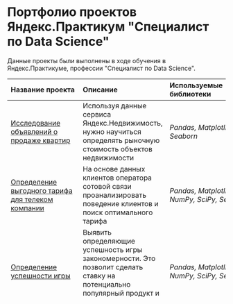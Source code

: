 # Портфолио проектов Яндекс.Практикум "Специалист по Data Science"


Данные проекты были выполнены в ходе обучения в Яндекс.Практикуме, профессии "Специалист по Data Science".

| Название проекта | Описание | Используемые библиотеки | Статус |
| :---------------------- | :---------------------- | :---------------------- | :---------------------- |
| [Исследование объявлений о продаже квартир](https://github.com/DSmolin42/Yandex_Practicum_DS/blob/main/%D0%98%D1%81%D1%81%D0%BB%D0%B5%D0%B4%D0%BE%D0%B2%D0%B0%D0%BD%D0%B8%D0%B5%20%D0%BE%D0%B1%D1%8A%D1%8F%D0%B2%D0%BB%D0%B5%D0%BD%D0%B8%D0%B9%20%D0%BE%20%D0%BF%D1%80%D0%BE%D0%B4%D0%B0%D0%B6%D0%B5%20%D0%BA%D0%B2%D0%B0%D1%80%D1%82%D0%B8%D1%80/real_estate_research.ipynb) | Используя данные сервиса Яндекс.Недвижимость, нужно научиться определять рыночную стоимость объектов недвижимости | *Pandas, Matplotlib, Seaborn*| *Завершён* |
| [Определение выгодного тарифа для телеком компании](https://github.com/DSmolin42/Yandex_Practicum_DS/blob/main/%D0%A0%D0%B5%D0%BA%D0%BE%D0%BC%D0%B5%D0%BD%D0%B4%D0%B0%D1%86%D0%B8%D1%8F%20%D1%82%D0%B0%D1%80%D0%B8%D1%84%D0%BE%D0%B2/tarif_research.ipynb) | На основе данных клиентов оператора сотовой связи проанализировать поведение клиентов и поиск оптимального тарифа| *Pandas, Matplotlib, NumPy, SciPy, Seaborn*| *Завершён* |
| [Определение успешности игры](https://github.com/DSmolin42/Yandex_Practicum_DS/blob/main/%D0%9E%D0%BF%D1%80%D0%B5%D0%B4%D0%B5%D0%BB%D0%B5%D0%BD%D0%B8%D0%B5%20%D1%83%D1%81%D0%BF%D0%B5%D1%88%D0%BD%D0%BE%D1%81%D1%82%D0%B8%20%D0%B8%D0%B3%D1%80%D1%8B/game_research.ipynb) | Выявить определяющие успешность игры закономерности. Это позволит сделать ставку на потенциально популярный продукт и спланировать рекламные кампании. | *Pandas, Matplotlib, NumPy, SciPy, Seaborn*| *Завершён* |
| [Рекомендация тарифов](https://github.com/DSmolin42/Yandex_Practicum_DS/blob/main/%D0%A0%D0%B5%D0%BA%D0%BE%D0%BC%D0%B5%D0%BD%D0%B4%D0%B0%D1%86%D0%B8%D1%8F%20%D1%82%D0%B0%D1%80%D0%B8%D1%84%D0%BE%D0%B2/tarif_research.ipynb) | Построить модель для задачи классификации, которая выберет подходящий тариф| *Pandas, Matplotlib, Scikit-learn*| *Завершён* |
| [Прогнозирование оттока клиента Банка](https://github.com/DSmolin42/Yandex_Practicum_DS/blob/main/%D0%9F%D1%80%D0%BE%D0%B3%D0%BD%D0%BE%D0%B7%D0%B8%D1%80%D0%BE%D0%B2%D0%B0%D0%BD%D0%B8%D0%B5%20%D0%BE%D1%82%D1%82%D0%BE%D0%BA%D0%B0%20%D0%BA%D0%BB%D0%B8%D0%B5%D0%BD%D1%82%D0%BE%D0%B2/bank.ipynb) | На основе данных из банка определить клиента, который может уйти| *Pandas, Matplotlib, Scikit-learn*| *Завершён* |
| [Определение прибыльного региона для нефтедобывающей компании](https://github.com/DSmolin42/Yandex_Practicum_DS/blob/main/%D0%92%D1%8B%D0%B1%D0%BE%D1%80%20%D0%BB%D0%BE%D0%BA%D0%B0%D1%86%D0%B8%D0%B8%20%D0%B4%D0%BB%D1%8F%20%D1%81%D0%BA%D0%B2%D0%B0%D0%B6%D0%B8%D0%BD%D1%8B/locate.ipynb) | Поиск прибыльного нефтедобывающего региона с помощью моделирования машинного обучения | *Pandas, Numpy, Seaborn, Scikit-learn, Bootstrap* | *Завершён* |
| [Исследование технологического процесса очистки золота](https://github.com/DSmolin42/Yandex_Practicum_DS/blob/main/%D0%92%D0%BE%D1%81%D1%81%D1%82%D0%B0%D0%BD%D0%BE%D0%B2%D0%BB%D0%B5%D0%BD%D0%B8%D0%B5%20%D0%B7%D0%BE%D0%BB%D0%BE%D1%82%D0%B0%20%D0%B8%D0%B7%20%D1%80%D1%83%D0%B4%D1%8B/gold_recovery.ipynb) | Модель должна предсказать коэффициент восстановления золота из золотосодержащей руды на основе данных с параметрами добычи и очистки. | *Pandas, Matplotlib, NumPy, Seaborn, Scikit-learn* | *Завершён* |
| [Определение возраста покупателей](https://github.com/DSmolin42/Yandex_Practicum_DS/blob/main/%D0%9E%D0%BF%D1%80%D0%B5%D0%B4%D0%B5%D0%BB%D0%B5%D0%BD%D0%B8%D0%B5%20%D0%B2%D0%BE%D0%B7%D1%80%D0%B0%D1%81%D1%82%D0%B0%20%D0%BF%D0%BE%D0%BA%D1%83%D0%BF%D0%B0%D1%82%D0%B5%D0%BB%D0%B5%D0%B9/computer%20vision.ipynb) | Построить модель, которая по фотографии определит приблизительный возраст человека. | *Pandas, Numpy, Scikit-learn, Random* | *Завершён* |
| [Определение стоимости автомобиля](https://github.com/DSmolin42/Yandex_Practicum_DS/blob/main/%D0%9E%D0%BF%D1%80%D0%B5%D0%B4%D0%B5%D0%BB%D0%B5%D0%BD%D0%B8%D0%B5%20%D1%81%D1%82%D0%BE%D0%B8%D0%BC%D0%BE%D1%81%D1%82%D0%B8%20%D0%B0%D0%B2%D1%82%D0%BE%D0%BC%D0%BE%D0%B1%D0%B8%D0%BB%D1%8F/car_cost_recommend.ipynb) | Разработка системы рекомендации стоимости автомобиля на основе его описания. На основе исторические данные необходимо построить модель для определения стоимости автомобиля. | *Pandas, Numpy, Scikit-learn, XGBoost, LightGBM, Matplotlib, Seaborn, Scipy* | *Завершён* |
| [Прогноз заказов такси на следующий час](https://github.com/DSmolin42/Yandex_Practicum_DS/blob/main/%D0%9F%D1%80%D0%BE%D0%B3%D0%BD%D0%BE%D0%B7%D0%B8%D1%80%D0%BE%D0%B2%D0%B0%D0%BD%D0%B8%D0%B5%20%D0%B7%D0%B0%D0%BA%D0%B0%D0%B7%D0%BE%D0%B2%20%D1%82%D0%B0%D0%BA%D1%81%D0%B8/taxi.ipynb) | Разработка системы предсказания количество заказов такси. | *Pandas, Numpy, Scikit-learn, XGBoost, LightGBM, Seaborn, Statsmodels* | *Завершён* |
| [Определение токсичных комментариев](https://github.com/DSmolin42/Yandex_Practicum_DS/blob/main/%D0%9F%D1%80%D0%BE%D0%B5%D0%BA%D1%82%20%D0%B4%D0%BB%D1%8F%20%C2%AB%D0%92%D0%B8%D0%BA%D0%B8%D1%88%D0%BE%D0%BF%C2%BB/toxic_comments.ipynb) | Поиск токсичных комментариев и отправка их на модернизацию. Классификация комментариев на позитивные и негативные. | *Pandas, Numpy, Seaborn, tf-idf, nltk, pipeline, LinearRegression,  LightGBM* | *Завершён* |
| [Прогнозирование оттока клиентов телеком](https://github.com/DSmolin42/Yandex_Practicum_DS/blob/main/%D0%A2%D0%B5%D0%BB%D0%B5%D0%BA%D0%BE%D0%BC%D0%BC%D1%83%D0%BD%D0%B8%D0%BA%D0%B0%D1%86%D0%B8%D0%B8/fimal_project.ipynb) | Построить модель, которая предсказывает, уйдёт ли пользователь. | *pandas, matplotlib, seaborn, datetime, random, ProfileReport, phik, sklearn.metrics, lightgbm, catboost, RandomForestClassifier, LogisticRegression, Scikit-learn, Pipeline* | *Завершён* |
